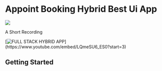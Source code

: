 # Appoint Booking Hybrid Best Ui App 

<a href="//imgur.com/a/4h1TDN7"><img src="https://imgur.com/a/4h1TDN7" /></a>


A Short Recording 

[![ FULL STACK HYBRID APP ]("https://i9.ytimg.com/vi_webp/LQmeSU6_ES0/mqdefault.webp?time=1611247800000&sqp=CLjhpoAG&rs=AOn4CLBfjbCKmtPKUKy3G1j3DpFpdqA-VA")](https://www.youtube.com/embed/LQmeSU6_ES0?start=3)

## Getting Started
